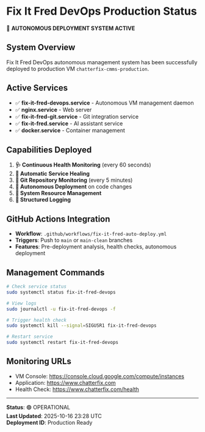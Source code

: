 # Fix It Fred DevOps Production Status

🚀 **AUTONOMOUS DEPLOYMENT SYSTEM ACTIVE**

## System Overview
Fix It Fred DevOps autonomous management system has been successfully deployed to production VM `chatterfix-cmms-production`.

## Active Services
- ✅ **fix-it-fred-devops.service** - Autonomous VM management daemon
- ✅ **nginx.service** - Web server
- ✅ **fix-it-fred-git.service** - Git integration service  
- ✅ **fix-it-fred.service** - AI assistant service
- ✅ **docker.service** - Container management

## Capabilities Deployed
1. **🩺 Continuous Health Monitoring** (every 60 seconds)
2. **🔄 Automatic Service Healing** 
3. **📡 Git Repository Monitoring** (every 5 minutes)
4. **🚀 Autonomous Deployment** on code changes
5. **🧹 System Resource Management**
6. **📝 Structured Logging**

## GitHub Actions Integration
- **Workflow**: `.github/workflows/fix-it-fred-auto-deploy.yml`
- **Triggers**: Push to `main` or `main-clean` branches
- **Features**: Pre-deployment analysis, health checks, autonomous deployment

## Management Commands
```bash
# Check service status
sudo systemctl status fix-it-fred-devops

# View logs
sudo journalctl -u fix-it-fred-devops -f

# Trigger health check
sudo systemctl kill --signal=SIGUSR1 fix-it-fred-devops

# Restart service
sudo systemctl restart fix-it-fred-devops
```

## Monitoring URLs
- VM Console: https://console.cloud.google.com/compute/instances
- Application: https://www.chatterfix.com
- Health Check: https://www.chatterfix.com/health

---
**Status**: 🟢 OPERATIONAL  
**Last Updated**: 2025-10-16 23:28 UTC  
**Deployment ID**: Production Ready